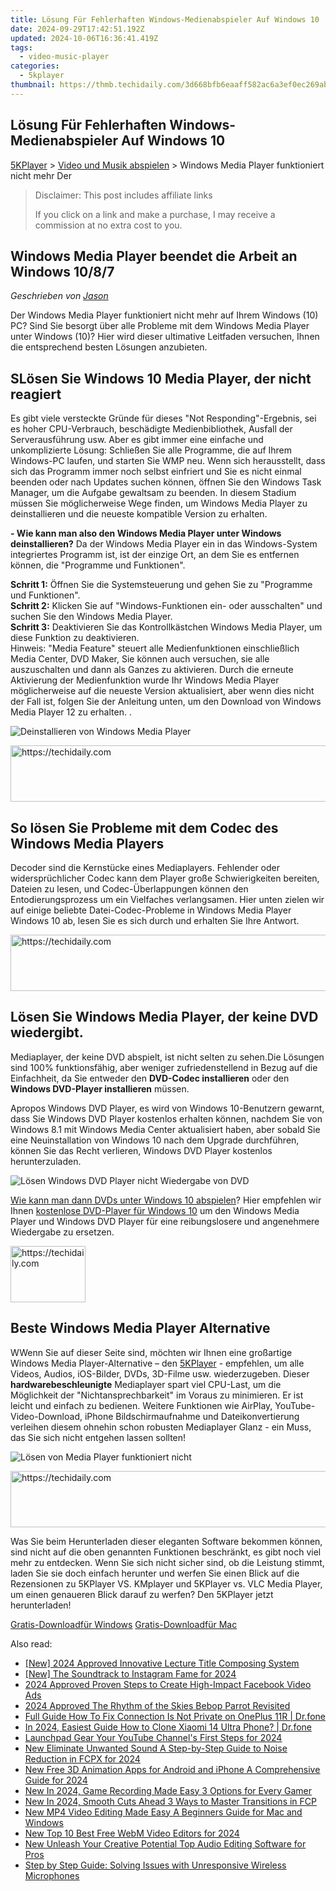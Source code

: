 ```yaml
---
title: Lösung Für Fehlerhaften Windows-Medienabspieler Auf Windows 10
date: 2024-09-29T17:42:51.192Z
updated: 2024-10-06T16:36:41.419Z
tags:
  - video-music-player
categories:
  - 5kplayer
thumbnail: https://thmb.techidaily.com/3d668bfb6eaaff582ac6a3ef0ec269ab4610d6df4de409efc683d784a7434cf5.jpg
---
```


## Lösung Für Fehlerhaften Windows-Medienabspieler Auf Windows 10

[5KPlayer](https://tools.techidaily.com/5kplayer/products/) \> [Video und Musik abspielen](https://tools.techidaily.com/5kplayer/video-music-player/) \> Windows Media Player funktioniert nicht mehr Der 

>  Disclaimer: This post includes affiliate links
>
>  If you click on a link and make a purchase, I may receive a commission at no extra cost to you.
>

## Windows Media Player beendet die Arbeit an Windows 10/8/7

 _Geschrieben von [Jason](https://www.quora.com/profile/Jason-Copper-1)_

Der Windows Media Player funktioniert nicht mehr auf Ihrem Windows (10) PC? Sind Sie besorgt über alle Probleme mit dem Windows Media Player unter Windows (10)? Hier wird dieser ultimative Leitfaden versuchen, Ihnen die entsprechend besten Lösungen anzubieten. 

## SLösen Sie Windows 10 Media Player, der nicht reagiert

Es gibt viele versteckte Gründe für dieses "Not Responding"-Ergebnis, sei es hoher CPU-Verbrauch, beschädigte Medienbibliothek, Ausfall der Serverausführung usw. Aber es gibt immer eine einfache und unkomplizierte Lösung: Schließen Sie alle Programme, die auf Ihrem Windows-PC laufen, und starten Sie WMP neu. Wenn sich herausstellt, dass sich das Programm immer noch selbst einfriert und Sie es nicht einmal beenden oder nach Updates suchen können, öffnen Sie den Windows Task Manager, um die Aufgabe gewaltsam zu beenden. In diesem Stadium müssen Sie möglicherweise Wege finden, um Windows Media Player zu deinstallieren und die neueste kompatible Version zu erhalten. 

**\- Wie kann man also den Windows Media Player unter Windows deinstallieren?**  Da der Windows Media Player ein in das Windows-System integriertes Programm ist, ist der einzige Ort, an dem Sie es entfernen können, die "Programme und Funktionen". 

**Schritt 1:** Öffnen Sie die Systemsteuerung und gehen Sie zu "Programme und Funktionen".   
**Schritt 2:** Klicken Sie auf "Windows-Funktionen ein- oder ausschalten" und suchen Sie den Windows Media Player.   
**Schritt 3:** Deaktivieren Sie das Kontrollkästchen Windows Media Player, um diese Funktion zu deaktivieren.   
Hinweis: "Media Feature" steuert alle Medienfunktionen einschließlich Media Center, DVD Maker, Sie können auch versuchen, sie alle auszuschalten und dann als Ganzes zu aktivieren. Durch die erneute Aktivierung der Medienfunktion wurde Ihr Windows Media Player möglicherweise auf die neueste Version aktualisiert, aber wenn dies nicht der Fall ist, folgen Sie der Anleitung unten, um den Download von Windows Media Player 12 zu erhalten. . 

![Deinstallieren von Windows Media Player](https://www.5kplayer.com/video-music-player-de/../video-music-player/img/wmp-not-work-de.jpg)

<!-- affiliate ads begin -->
<a href="https://appsumo.8odi.net/c/5597632/2118311/7443" target="_top" id="2118311">
  <img src="//a.impactradius-go.com/display-ad/7443-2118311" border="0" alt="https://techidaily.com" width="728" height="90"/>
</a>
<img height="0" width="0" src="https://appsumo.8odi.net/i/5597632/2118311/7443" style="position:absolute;visibility:hidden;" border="0" />
<!-- affiliate ads end -->

## So lösen Sie Probleme mit dem Codec des Windows Media Players

Decoder sind die Kernstücke eines Mediaplayers. Fehlender oder widersprüchlicher Codec kann dem Player große Schwierigkeiten bereiten, Dateien zu lesen, und Codec-Überlappungen können den Entodierungsprozess um ein Vielfaches verlangsamen. Hier unten zielen wir auf einige beliebte Datei-Codec-Probleme in Windows Media Player Windows 10 ab, lesen Sie es sich durch und erhalten Sie Ihre Antwort. 

<!-- affiliate ads begin -->
<a href="https://appsumo.8odi.net/c/5597632/2105873/7443" target="_top" id="2105873">
  <img src="//a.impactradius-go.com/display-ad/7443-2105873" border="0" alt="https://techidaily.com" width="728" height="90"/>
</a>
<img height="0" width="0" src="https://appsumo.8odi.net/i/5597632/2105873/7443" style="position:absolute;visibility:hidden;" border="0" />
<!-- affiliate ads end -->

## Lösen Sie Windows Media Player, der keine DVD wiedergibt.

Mediaplayer, der keine DVD abspielt, ist nicht selten zu sehen.Die Lösungen sind 100% funktionsfähig, aber weniger zufriedenstellend in Bezug auf die Einfachheit, da Sie entweder den   **DVD-Codec installieren**  oder den **Windows DVD-Player installieren** müssen. 

Apropos Windows DVD Player, es wird von Windows 10-Benutzern gewarnt, dass Sie Windows DVD Player kostenlos erhalten können, nachdem Sie von Windows 8.1 mit Windows Media Center aktualisiert haben, aber sobald Sie eine Neuinstallation von Windows 10 nach dem Upgrade durchführen, können Sie das Recht verlieren, Windows DVD Player kostenlos herunterzuladen. 

![Lösen Windows DVD Player nicht Wiedergabe von DVD](https://www.5kplayer.com/video-music-player-de/../video-music-player/img/windows-dvd-player.jpg) 

[Wie kann man dann DVDs unter Windows 10 abspielen](https://tools.techidaily.com/5kplayer/video-music-player/)? Hier empfehlen wir Ihnen [kostenlose DVD-Player für Windows 10](https://tools.techidaily.com/5kplayer/video-music-player/) um den Windows Media Player und Windows DVD Player für eine reibungslosere und angenehmere Wiedergabe zu ersetzen. 

<!-- affiliate ads begin -->
<a href="https://aligracehair.sjv.io/c/5597632/2135408/19272" target="_top" id="2135408">
  <img src="//a.impactradius-go.com/display-ad/19272-2135408" border="0" alt="https://techidaily.com" width="120" height="90"/>
</a>
<img height="0" width="0" src="https://aligracehair.sjv.io/i/5597632/2135408/19272" style="position:absolute;visibility:hidden;" border="0" />
<!-- affiliate ads end -->

## Beste Windows Media Player Alternative

WWenn Sie auf dieser Seite sind, möchten wir Ihnen eine großartige Windows Media Player-Alternative – den [5KPlayer](https://tools.techidaily.com/5kplayer/products/) \- empfehlen, um alle Videos, Audios, iOS-Bilder, DVDs, 3D-Filme usw. wiederzugeben. Dieser **hardwarebeschleunigte** Mediaplayer spart viel CPU-Last, um die Möglichkeit der "Nichtansprechbarkeit" im Voraus zu minimieren. Er ist leicht und einfach zu bedienen. Weitere Funktionen wie AirPlay, YouTube-Video-Download, iPhone Bildschirmaufnahme und Dateikonvertierung verleihen diesem ohnehin schon robusten Mediaplayer Glanz - ein Muss, das Sie sich nicht entgehen lassen sollten! 

![Lösen von Media Player funktioniert nicht](https://www.5kplayer.com/video-music-player-de/../video-music-player/img/5kplayer-dvd-player-software.jpg) 

<!-- affiliate ads begin -->
<a href="https://laganoo.pxf.io/c/5597632/1657399/16446" target="_top" id="1657399">
  <img src="//a.impactradius-go.com/display-ad/16446-1657399" border="0" alt="https://techidaily.com" width="728" height="90"/>
</a>
<img height="0" width="0" src="https://laganoo.pxf.io/i/5597632/1657399/16446" style="position:absolute;visibility:hidden;" border="0" />
<!-- affiliate ads end -->

Was Sie beim Herunterladen dieser eleganten Software bekommen können, sind nicht auf die oben genannten Funktionen beschränkt, es gibt noch viel mehr zu entdecken. Wenn Sie sich nicht sicher sind, ob die Leistung stimmt, laden Sie sie doch einfach herunter und werfen Sie einen Blick auf die Rezensionen zu 5KPlayer VS. KMplayer und 5KPlayer vs. VLC Media Player, um einen genaueren Blick darauf zu werfen? Den 5KPlayer jetzt herunterladen! 

[Gratis-Downloadfür Windows](https://tools.techidaily.com/5kplayer/products/) [Gratis-Downloadfür Mac](https://tools.techidaily.com/5kplayer/products/)

<ins class="adsbygoogle"
     style="display:block"
     data-ad-format="autorelaxed"
     data-ad-client="ca-pub-7571918770474297"
     data-ad-slot="1223367746"></ins>

<ins class="adsbygoogle"
     style="display:block"
     data-ad-client="ca-pub-7571918770474297"
     data-ad-slot="8358498916"
     data-ad-format="auto"
     data-full-width-responsive="true"></ins>

<span class="atpl-alsoreadstyle">Also read:</span>
<div><ul>
<li><a href="https://fox-direct.techidaily.com/new-2024-approved-innovative-lecture-title-composing-system/"><u>[New] 2024 Approved Innovative Lecture Title Composing System</u></a></li>
<li><a href="https://instagram-video-recordings.techidaily.com/new-the-soundtrack-to-instagram-fame-for-2024/"><u>[New] The Soundtrack to Instagram Fame for 2024</u></a></li>
<li><a href="https://facebook-video-recording.techidaily.com/2024-approved-proven-steps-to-create-high-impact-facebook-video-ads/"><u>2024 Approved Proven Steps to Create High-Impact Facebook Video Ads</u></a></li>
<li><a href="https://some-guidance.techidaily.com/2024-approved-the-rhythm-of-the-skies-bebop-parrot-revisited/"><u>2024 Approved The Rhythm of the Skies Bebop Parrot Revisited</u></a></li>
<li><a href="https://howto.techidaily.com/full-guide-how-to-fix-connection-is-not-private-on-oneplus-11r-drfone-by-drfone-fix-android-problems-fix-android-problems/"><u>Full Guide How To Fix Connection Is Not Private on OnePlus 11R | Dr.fone</u></a></li>
<li><a href="https://android-transfer.techidaily.com/in-2024-easiest-guide-how-to-clone-xiaomi-14-ultra-phone-drfone-by-drfone-transfer-from-android-transfer-from-android/"><u>In 2024, Easiest Guide How to Clone Xiaomi 14 Ultra Phone? | Dr.fone</u></a></li>
<li><a href="https://youtube-stream.techidaily.com/launchpad-gear-your-youtube-channels-first-steps-for-2024/"><u>Launchpad Gear Your YouTube Channel's First Steps for 2024</u></a></li>
<li><a href="https://video-creation-software.techidaily.com/new-eliminate-unwanted-sound-a-step-by-step-guide-to-noise-reduction-in-fcpx-for-2024/"><u>New Eliminate Unwanted Sound A Step-by-Step Guide to Noise Reduction in FCPX for 2024</u></a></li>
<li><a href="https://video-creation-software.techidaily.com/new-free-3d-animation-apps-for-android-and-iphone-a-comprehensive-guide-for-2024/"><u>New Free 3D Animation Apps for Android and iPhone A Comprehensive Guide for 2024</u></a></li>
<li><a href="https://video-creation-software.techidaily.com/new-in-2024-game-recording-made-easy-3-options-for-every-gamer/"><u>New In 2024, Game Recording Made Easy 3 Options for Every Gamer</u></a></li>
<li><a href="https://video-creation-software.techidaily.com/new-in-2024-smooth-cuts-ahead-3-ways-to-master-transitions-in-fcp/"><u>New In 2024, Smooth Cuts Ahead 3 Ways to Master Transitions in FCP</u></a></li>
<li><a href="https://video-creation-software.techidaily.com/new-mp4-video-editing-made-easy-a-beginners-guide-for-mac-and-windows/"><u>New MP4 Video Editing Made Easy A Beginners Guide for Mac and Windows</u></a></li>
<li><a href="https://video-creation-software.techidaily.com/new-top-10-best-free-webm-video-editors-for-2024/"><u>New Top 10 Best Free WebM Video Editors for 2024</u></a></li>
<li><a href="https://video-creation-software.techidaily.com/new-unleash-your-creative-potential-top-audio-editing-software-for-pros/"><u>New Unleash Your Creative Potential Top Audio Editing Software for Pros</u></a></li>
<li><a href="https://sound-issues.techidaily.com/step-by-step-guide-solving-issues-with-unresponsive-wireless-microphones/"><u>Step by Step Guide: Solving Issues with Unresponsive Wireless Microphones</u></a></li>
</ul></div>

